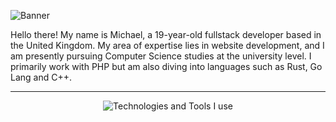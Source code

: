 ![Banner](https://i.imgur.com/SrwWPaI.png)

Hello there! My name is Michael, a 19-year-old fullstack developer based in the United Kingdom. My area of expertise lies in website development, and I am presently pursuing Computer Science studies at the university level. I primarily work with PHP but am also diving into languages such as Rust, Go Lang and C++.

-----

<div align="center">
    <img src="https://skillicons.dev/icons?i=html,css,js,php,react,rust,sqlite,stackoverflow,tailwind,unity,vscode,wordpress,github,bootstrap,figma,xd,cpp,cloudflare,discord,ae,azure,aws&perline=8" alt="Technologies and Tools I use" />
</div>